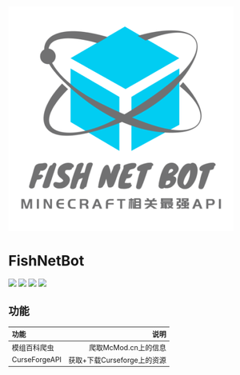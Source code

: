 ![](https://github.com/Flysmallfish/FishNetBot/blob/main/LogoS.png)
# FishNetBot
![](https://img.shields.io/badge/Mod加载器-Forge+Farbic等-66CCFF)
![](https://img.shields.io/badge/license-GPLv3.0-blue)
![](https://img.shields.io/badge/Python-3.6+-brightgreen)
![](https://img.shields.io/badge/需要的密钥-Curseforge官方API密钥-yellow)

## 功能
|  功能       |                    说明  |
| :---------- | ----------------------: |
| 模组百科爬虫|爬取McMod.cn上的信息        |
|CurseForgeAPI|获取+下载Curseforge上的资源|
